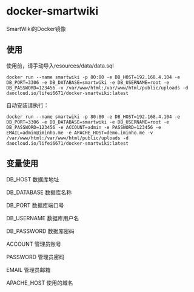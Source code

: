 # docker-smartwiki
SmartWiki的Docker镜像 
## 使用
使用前，请手动导入resources/data/data.sql
```
docker run --name smartwiki -p 80:80 -e DB_HOST=192.168.4.104 -e DB_PORT=3306 -e DB_DATABASE=smartwiki -e DB_USERNAME=root -e DB_PASSWORD=123456 -v /var/www/html:/var/www/html/public/uploads -d daocloud.io/lifei6671/docker-smartwiki:latest
```

自动安装请执行：

```
docker run --name smartwiki -p 80:80 -e DB_HOST=192.168.4.104 -e DB_PORT=3306 -e DB_DATABASE=smartwiki -e DB_USERNAME=root -e DB_PASSWORD=123456 -e ACCOUNT=admin -e PASSWORD=123456 -e EMAIL=admin@iminho.me -e APACHE_HOST=demo.iminho.me -v /var/www/html:/var/www/html/public/uploads -d daocloud.io/lifei6671/docker-smartwiki:latest
```


## 变量使用

DB_HOST 数据库地址

DB_DATABASE 数据库名称

DB_PORT 数据库端口号

DB_USERNAME 数据库用户名

DB_PASSWORD 数据库密码

ACCOUNT 管理员账号

PASSWORD 管理员密码

EMAIL  管理员邮箱

APACHE_HOST 使用的域名
